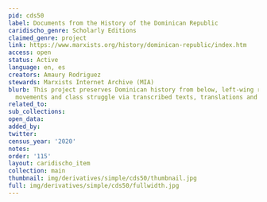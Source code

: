 ```yaml
---
pid: cds50
label: Documents from the History of the Dominican Republic
caridischo_genre: Scholarly Editions
claimed_genre: project
link: https://www.marxists.org/history/dominican-republic/index.htm
access: open
status: Active
language: en, es
creators: Amaury Rodriguez
stewards: Marxists Internet Archive (MIA)
blurb: This project preserves Dominican history from below, left-wing revolutionary
  movements and class struggle via transcribed texts, translations and images.
related_to:
sub_collections:
open_data:
added_by:
twitter:
census_year: '2020'
notes:
order: '115'
layout: caridischo_item
collection: main
thumbnail: img/derivatives/simple/cds50/thumbnail.jpg
full: img/derivatives/simple/cds50/fullwidth.jpg
---
```

